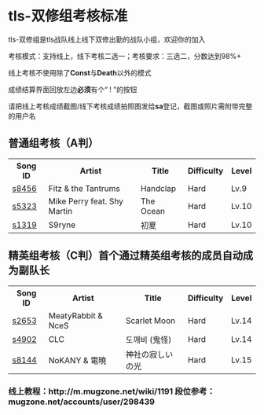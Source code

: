 # tls-双修组考核标准
<p>tls-双修组是tls战队线上线下双修出勤的战队小组，欢迎你的加入<p>
<p>考核模式：支持线上，线下考核二选一；考核要求：三选二，分数达到98%+<p>
<p>线上考核不使用除了<b>Const</b>与<b>Death</b>以外的模式</p><p>成绩结算界面回放左边<b>必须</b>有个“ ! ”的按钮</p>
<p>请把线上考核成绩截图/线下考核成绩拍照图发给<b>sa</b>登记，截图或照片需附带完整的用户名</p>
<h2>普通组考核（A判）</h2><table><tbody><tr><th class="c">Song ID</th><th class="c">Artist</th><th class="c">Title</th><th class="c">Difficulty</th><th class="c">Level</th></tr><tr><td class="c"><a href="http://m.mugzone.net/song/8456" target="_blank">s8456</a></td><td class="c">Fitz &amp; the Tantrums</td><td class="c">Handclap</td><td class="c">Hard</td><td class="c">Lv.9</td></tr><tr><td class="c"><a href="http://m.mugzone.net/song/5323" target="_blank">s5323</a></td><td class="c">Mike Perry feat. Shy Martin</td><td class="c">The Ocean</td><td class="c">Hard</td><td class="c">Lv.10</td></tr><tr><td class="c"><a href="http://m.mugzone.net/song/1319" target="_blank">s1319</a></td><td class="c">S9ryne</td><td class="c">初夏</td><td class="c">Hard</td><td class="c">Lv.10</td></tr></tbody></table><h3>
<h2>精英组考核（C判）<b>首个通过精英组考核的成员自动成为副队长</b></h2><table><tbody><tr><th class="c">Song ID</th><th class="c">Artist</th><th class="c">Title</th><th class="c">Difficulty</th><th class="c">Level</th></tr><tr><td class="c"><a href="http://m.mugzone.net/song/2653" target="_blank">s2653</a></td><td class="c">MeatyRabbit &amp; NceS</td><td class="c">Scarlet Moon</td><td class="c">Hard</td><td class="c">Lv.14</td></tr><tr><td class="c"><a href="http://m.mugzone.net/song/4902" target="_blank">s4902</a></td><td class="c">CLC</td><td class="c">도깨비 (鬼怪)</td><td class="c">Hard</td><td class="c">Lv.14</td></tr><tr><td class="c"><a href="http://m.mugzone.net/song/8144" target="_blank">s8144</a></td><td class="c">NoKANY &amp; 電曉</td><td class="c">神社の寂しいの光</td><td class="c">Hard</td><td class="c">Lv.15</td></tr></tbody></table><h3>
线上教程：http://m.mugzone.net/wiki/1191
段位参考：mugzone.net/accounts/user/298439
